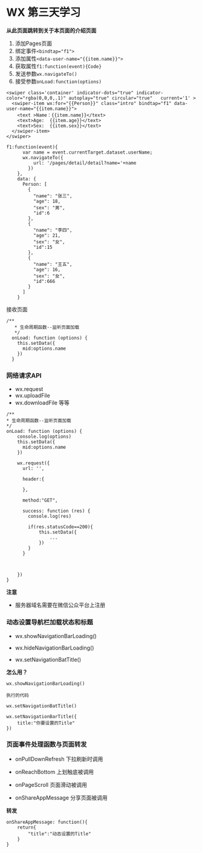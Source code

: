 
# WX 第三天学习

**从此页面跳转到关于本页面的介绍页面**


1. 添加Pages页面
2. 绑定事件`<bindtap="f1">`
3. 添加属性`<data-user-name="{{item.name}}">`
4. 获取属性`f1:function(event){Code}`
5. 发送参数`wx.navigateTo()`
6. 接受参数`onLoad:function(options)`


```
<swiper class='container' indicator-dots="true" indicator-color="rgba(0,0,0,.1)" autoplay="true" circular="true"   current='1' >
  <swiper-item wx:for="{{Person}}" class="intro" bindtap="f1" data-user-name="{{item.name}}">
    <text >Name：{{item.name}}</text> 
    <text>Age:  {{item.age}}</text>
    <text>Sex:  {{item.sex}}</text>
  </swiper-item>
</swiper>
```

```
f1:function(event){
      var name = event.currentTarget.dataset.userName;
      wx.navigateTo({
          url: '/pages/detail/detail?name='+name
        })
    },
    data: {
      Person: [
        {
          "name": "张三",
          "age": 18,
          "sex": "男",
          "id":6
        },
        {
          "name": "李四",
          "age": 21,
          "sex": "女",
          "id":15
        },
        {
          "name": "王五",
          "age": 16,
          "sex": "女",
          "id":666
        }
      ]
    }
```

接收页面

```
/**
   * 生命周期函数--监听页面加载
   */
  onLoad: function (options) {
    this.setData({
      mid:options.name
    })
  }
```

### 网络请求API

- wx.request
- wx.uploadFile
- wx.downloadFile 等等

```
/**
* 生命周期函数--监听页面加载
*/
onLoad: function (options) {
	console.log(options)
	this.setData({
	  mid:options.name
	})

	wx.request({
	  url: '',

	  header:{

	  },

	  method:"GET",

	  success: function (res) {
	    console.log(res)

	    if(res.statusCode==200){
	    	this.setData({
	    		...
	    	})
	    }
	  }



	})
}

```

**注意**

- 服务器域名需要在微信公众平台上注册

### 动态设置导航栏加载状态和标题

- wx.showNavigationBarLoading()

- wx.hideNavigationBarLoading()

- wx.setNavigationBatTitle()

**怎么用？**

```
wx.showNavigationBarLoading()

执行的代码

wx.setNavigationBatTitle()
```

```
wx.setNavigationBarTitle({
	title:"你要设置的Title"
})
```

### 页面事件处理函数与页面转发

- onPullDownRefresh 下拉刷新时调用

- onReachBottom 上划触底被调用

- onPageScroll 页面滑动被调用

- onShareAppMessage 分享页面被调用

**转发**

```
onShareAppMessage: function(){
	return{
		"title":"动态设置的Title"
	}
}
```